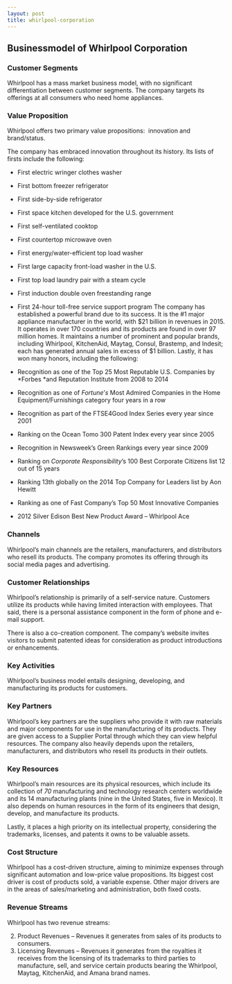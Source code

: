```yaml
---
layout: post
title: whirlpool-corporation
---
```


Businessmodel of Whirlpool Corporation
---------------------------------------

### Customer Segments

Whirlpool has a mass market business model, with no significant differentiation between customer segments. The company targets its offerings at all consumers who need home appliances.

### Value Proposition

Whirlpool offers two primary value propositions:  innovation and brand/status.

The company has embraced innovation throughout its history. Its lists of firsts include the following:

 * First electric wringer clothes washer
* First bottom freezer refrigerator
* First side-by-side refrigerator
* First space kitchen developed for the U.S. government
* First self-ventilated cooktop
* First countertop microwave oven
* First energy/water-efficient top load washer
* First large capacity front-load washer in the U.S.
* First top load laundry pair with a steam cycle
* First induction double oven freestanding range
* First 24-hour toll-free service support program
 The company has established a powerful brand due to its success. It is the #1 major appliance manufacturer in the world, with $21 billion in revenues in 2015. It operates in over 170 countries and its products are found in over 97 million homes. It maintains a number of prominent and popular brands, including Whirlpool, KitchenAid, Maytag, Consul, Brastemp, and Indesit; each has generated annual sales in excess of $1 billion. Lastly, it has won many honors, including the following:

 * Recognition as one of the Top 25 Most Reputable U.S. Companies by *Forbes *and Reputation Institute from 2008 to 2014
* Recognition as one of *Fortune*’*s* Most Admired Companies in the Home Equipment/Furnishings category four years in a row
* Recognition as part of the FTSE4Good Index Series every year since 2001
* Ranking on the Ocean Tomo 300 Patent Index every year since 2005
* Recognition in Newsweek’s Green Rankings every year since 2009
* Ranking on *Corporate Responsibility*’s 100 Best Corporate Citizens list 12 out of 15 years
* Ranking 13th globally on the 2014 Top Company for Leaders list by Aon Hewitt
* Ranking as one of Fast Company’s Top 50 Most Innovative Companies
* 2012 Silver Edison Best New Product Award – Whirlpool Ace
 ### Channels

Whirlpool’s main channels are the retailers, manufacturers, and distributors who resell its products. The company promotes its offering through its social media pages and advertising.

### Customer Relationships

Whirlpool’s relationship is primarily of a self-service nature. Customers utilize its products while having limited interaction with employees. That said, there is a personal assistance component in the form of phone and e-mail support.

There is also a co-creation component. The company’s website invites visitors to submit patented ideas for consideration as product introductions or enhancements.

### Key Activities

Whirlpool’s business model entails designing, developing, and manufacturing its products for customers.

### Key Partners

Whirlpool’s key partners are the suppliers who provide it with raw materials and major components for use in the manufacturing of its products. They are given access to a Supplier Portal through which they can view helpful resources. The company also heavily depends upon the retailers, manufacturers, and distributors who resell its products in their outlets.

### Key Resources

Whirlpool’s main resources are its physical resources, which include its collection of *70* manufacturing and technology research centers worldwide and its 14 manufacturing plants (nine in the United States, five in Mexico). It also depends on human resources in the form of its engineers that design, develop, and manufacture its products.

Lastly, it places a high priority on its intellectual property, considering the trademarks, licenses, and patents it owns to be valuable assets.

### Cost Structure

Whirlpool has a cost-driven structure, aiming to minimize expenses through significant automation and low-price value propositions. Its biggest cost driver is cost of products sold, a variable expense. Other major drivers are in the areas of sales/marketing and administration, both fixed costs.

### Revenue Streams

Whirlpool has two revenue streams:

 2. Product Revenues – Revenues it generates from sales of its products to consumers.
4. Licensing Revenues – Revenues it generates from the royalties it receives from the licensing of its trademarks to third parties to manufacture, sell, and service certain products bearing the Whirlpool, Maytag, KitchenAid, and Amana brand names.
